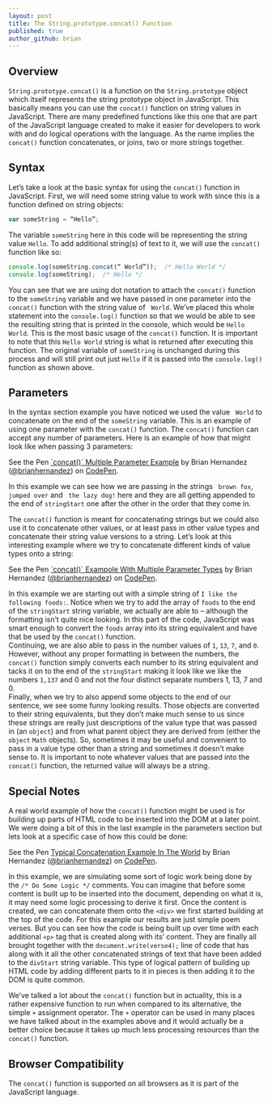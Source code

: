 ```yaml
---
layout: post
title: The String.prototype.concat() Function
published: true
author_github: brian
---
```



## Overview
`String.prototype.concat()` is a function on the `String.prototype` object which itself represents the string prototype object in JavaScript.  This basically means you can use the `concat()` function on string values in JavaScript.  There are many predefined functions like this one that are part of the JavaScript language created to make it easier for developers to work with and do logical operations with the language.  As the name implies the `concat()` function concatenates, or joins, two or more strings together.## SyntaxLet’s take a look at the basic syntax for using the `concat()` function in JavaScript.  First, we will need some string value to work with since this is a function defined on string objects:```javascriptvar someString = “Hello”;```The variable `someString` here in this code will be representing the string value `Hello`.  To add additional string(s) of text to it, we will use the `concat()` function like so:```javascriptconsole.log(someString.concat(“ World”));  /* Hello World */console.log(someString);  /* Hello */```You can see that we are using dot notation to attach the `concat()` function to the `someString` variable and we have passed in one parameter into the `concat()` function with the string value of ` World`.  We’ve placed this whole statement into the `console.log()` function so that we would be able to see the resulting string that is printed in the console, which would be `Hello World`.  This is the most basic usage of the `concat()` function.  It is important to note that this `Hello World` string is what is returned after executing this function. The original variable of `someString` is unchanged during this process and will still print out just `Hello` if it is passed into the `console.log()` function as shown above.## ParametersIn the syntax section example you have noticed we used the value ` World` to concatenate on the end of the `someString` variable.  This is an example of using one parameter with the `concat()` function.  The `concat()` function can accept any number of parameters.  Here is an example of how that might look like when passing 3 parameters:<p data-height="265" data-theme-id="dark" data-slug-hash="QKwPRq" data-default-tab="js,result" data-user="brianhernandez" data-embed-version="2" class="codepen">See the Pen <a href="https://codepen.io/brianhernandez/pen/QKwPRq/">`concat()` Multiple Parameter Example</a> by Brian Hernandez (<a href="http://codepen.io/brianhernandez">@brianhernandez</a>) on <a href="http://codepen.io">CodePen</a>.</p><script async src="//assets.codepen.io/assets/embed/ei.js"></script>In this example we can see how we are passing in the strings ` brown fox`, ` jumped over` and ` the lazy dog!` here and they are all getting appended to the end of `stringStart` one after the other in the order that they come in.The `concat()` function is meant for concatenating strings but we could also use it to concatenate other values, or at least pass in other value types and concatenate their string value versions to a string.  Let’s look at this interesting example where we try to concatenate different kinds of value types onto a string:<p data-height="265" data-theme-id="dark" data-slug-hash="ozgRaz" data-default-tab="result" data-user="brianhernandez" data-embed-version="2" class="codepen">See the Pen <a href="https://codepen.io/brianhernandez/pen/ozgRaz/">`concat()`  Exampole With Multiple Parameter Types</a> by Brian Hernandez (<a href="http://codepen.io/brianhernandez">@brianhernandez</a>) on <a href="http://codepen.io">CodePen</a>.</p><script async src="//assets.codepen.io/assets/embed/ei.js"></script>In this example we are starting out with a simple string of `I like the following foods:`.  Notice when we try to add the array of `foods` to the end of the `stringStart` string variable, we actually are able to – although the formatting isn’t quite nice looking.  In this part of the code, JavaScript was smart enough to convert the `foods` array into its string equivalent and have that be used by the `concat()` function.  Continuing, we are also able to pass in the number values of `1`, `13`, `7`, and `0`.  However, without any proper formatting in between the numbers, the `concat()` function simply converts each number to its string equivalent and tacks it on to the end of the `stringStart` making it look like we like the numbers `1,137` and 0 and not the four distinct separate numbers 1, 13, 7 and 0.  Finally, when we try to also append some objects to the end of our sentence, we see some funny looking results.  Those objects are converted to their string equivalents, but they don’t make much sense to us since these strings are really just descriptions of the value type that was passed in (an `object`) and from what parent object they are derived from (either the `object` `Math` objects). So, sometimes it may be useful and convenient to pass in a value type other than a string and sometimes it doesn’t make sense to.  It is important to note whatever values that are passed into the `concat()` function, the returned value will always be a string.## Special Notes
A real world example of how the `concat()` function might be used is for building up parts of HTML code to be inserted into the DOM at a later point.  We were doing a bit of this in the last example in the parameters section but lets look at a specific case of how this could be done:<p data-height="265" data-theme-id="dark" data-slug-hash="WGbqdq" data-default-tab="result" data-user="brianhernandez" data-embed-version="2" class="codepen">See the Pen <a href="https://codepen.io/brianhernandez/pen/WGbqdq/">Typical Concatenation Example In The World</a> by Brian Hernandez (<a href="http://codepen.io/brianhernandez">@brianhernandez</a>) on <a href="http://codepen.io">CodePen</a>.</p><script async src="//assets.codepen.io/assets/embed/ei.js"></script>In this example, we are simulating some sort of logic work being done by the `/* Do Some Logic */` comments.  You can imagine that before some content is built up to be inserted into the document, depending on what it is, it may need some logic processing to derive it first.  Once the content is created, we can concatenate them onto the `<div>` we first started building at the top of the code.  For this example our results are just simple poem verses.  But you can see how the code is being built up over time with each additional `<p>` tag that is created along with its’ content.  They are finally all brought together with the `document.write(verse4);` line of code that has along with it all the other concatenated strings of text that have been added to the `divStart` string variable.  This type of logical pattern of building up HTML code by adding different parts to it in pieces is then adding it to the DOM is quite common.We’ve talked a lot about the `concat()` function but in actuality, this is a rather expensive function to run when compared to its alternative, the simple `+` assignment operator.  The `+` operator can be used in many places we have talked about in the examples above and it would actually be a better choice because it takes up much less processing resources than the `concat()` function.  ## Browser CompatibilityThe `concat()` function is supported on all browsers as it is part of the JavaScript language.
